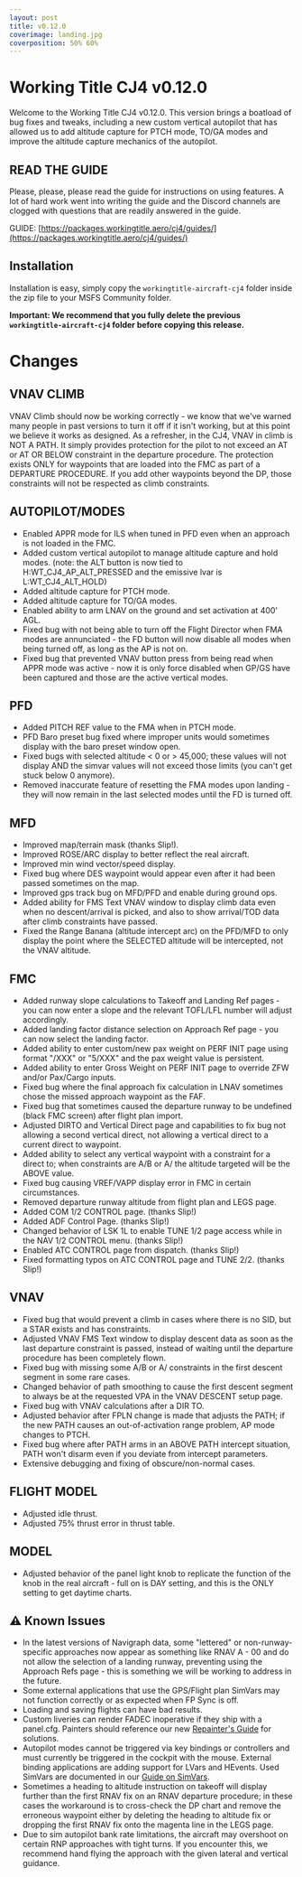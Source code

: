 ```yaml
---
layout: post
title: v0.12.0
coverimage: landing.jpg
coverposition: 50% 60%
---
```


# Working Title CJ4 v0.12.0
Welcome to the Working Title CJ4 v0.12.0. This version brings a boatload of bug fixes and tweaks, including a new custom vertical autopilot that has allowed us to add altitude capture for PTCH mode, TO/GA modes and improve the altitude capture mechanics of the autopilot.

## READ THE GUIDE
Please, please, please read the guide for instructions on using features. A lot of hard work went into writing the guide and the Discord channels are clogged with questions that are readily answered in the guide.

GUIDE: [https://packages.workingtitle.aero/cj4/guides/](https://packages.workingtitle.aero/cj4/guides/)

## Installation
Installation is easy, simply copy the `workingtitle-aircraft-cj4` folder inside the zip file to your MSFS Community folder. 

**Important: We recommend that you fully delete the previous `workingtitle-aircraft-cj4` folder before copying this release.**

# Changes

## VNAV CLIMB
VNAV Climb should now be working correctly - we know that we've warned many people in past versions to turn it off if it isn't working, but at this point we believe it works as designed. As a refresher, in the CJ4, VNAV in climb is NOT A PATH. It simply provides protection for the pilot to not exceed an AT or AT OR BELOW constraint in the departure procedure. The protection exists ONLY for waypoints that are loaded into the FMC as part of a DEPARTURE PROCEDURE. If you add other waypoints beyond the DP, those constraints will not be respected as climb constraints.

## AUTOPILOT/MODES
- Enabled APPR mode for ILS when tuned in PFD even when an approach is not loaded in the FMC.
- Added custom vertical autopilot to manage altitude capture and hold modes. (note: the ALT button is now tied to H:WT_CJ4_AP_ALT_PRESSED and the emissive lvar is L:WT_CJ4_ALT_HOLD)
- Added altitude capture for PTCH mode.
- Added altitude capture for TO/GA modes.
- Enabled ability to arm LNAV on the ground and set activation at 400' AGL.
- Fixed bug with not being able to turn off the Flight Director when FMA modes are annunciated - the FD button will now disable all modes when being turned off, as long as the AP is not on.
- Fixed bug that prevented VNAV button press from being read when APPR mode was active - now it is only force disabled when GP/GS have been captured and those are the active vertical modes.

## PFD
- Added PITCH REF value to the FMA when in PTCH mode.
- PFD Baro preset bug fixed where improper units would sometimes display with the baro preset window open.
- Fixed bugs with selected altitude < 0 or > 45,000; these values will not display AND the simvar values will not exceed those limits (you can't get stuck below 0 anymore).
- Removed inaccurate feature of resetting the FMA modes upon landing - they will now remain in the last selected modes until the FD is turned off.

## MFD
- Improved map/terrain mask (thanks Slip!).
- Improved ROSE/ARC display to better reflect the real aircraft.
- Improved min wind vector/speed display.
- Fixed bug where DES waypoint would appear even after it had been passed sometimes on the map.
- Improved gps track bug on MFD/PFD and enable during ground ops.
- Added ability for FMS Text VNAV window to display climb data even when no descent/arrival is picked, and also to show arrival/TOD data after climb constraints have passed.
- Fixed the Range Banana (altitude intercept arc) on the PFD/MFD to only display the point where the SELECTED altitude will be intercepted, not the VNAV altitude.

## FMC
- Added runway slope calculations to Takeoff and Landing Ref pages - you can now enter a slope and the relevant TOFL/LFL number will adjust accordingly.
- Added landing factor distance selection on Approach Ref page - you can now select the landing factor.
- Added ability to enter custom/new pax weight on PERF INIT page using format "/XXX" or "5/XXX" and the pax weight value is persistent.
- Added ability to enter Gross Weight on PERF INIT page to override ZFW and/or Pax/Cargo inputs.
- Fixed bug where the final approach fix calculation in LNAV sometimes chose the missed approach waypoint as the FAF.
- Fixed bug that sometimes caused the departure runway to be undefined (black FMC screen) after flight plan import.
- Adjusted DIRTO and Vertical Direct page and capabilities to fix bug not allowing a second vertical direct, not allowing a vertical direct to a current direct to waypoint.
- Added ability to select any vertical waypoint with a constraint for a direct to; when constraints are A/B or A/ the altitude targeted will be the ABOVE value.
- Fixed bug causing VREF/VAPP display error in FMC in certain circumstances.
- Removed departure runway altitude from flight plan and LEGS page.
- Added COM 1/2 CONTROL page. (thanks Slip!)
- Added ADF Control Page. (thanks Slip!)
- Changed behavior of LSK 1L to enable TUNE 1/2 page access while in the NAV 1/2 CONTROL menu. (thanks Slip!)
- Enabled ATC CONTROL page from dispatch. (thanks Slip!)
- Fixed formatting typos on ATC CONTROL page and TUNE 2/2. (thanks Slip!)

## VNAV
- Fixed bug that would prevent a climb in cases where there is no SID, but a STAR exists and has constraints.
- Adjusted VNAV FMS Text window to display descent data as soon as the last departure constraint is passed, instead of waiting until the departure procedure has been completely flown.
- Fixed bug with missing some A/B or A/ constraints in the first descent segment in some rare cases.
- Changed behavior of path smoothing to cause the first descent segment to always be at the requested VPA in the VNAV DESCENT setup page.
- Fixed bug with VNAV calculations after a DIR TO.
- Adjusted behavior after FPLN change is made that adjusts the PATH; if the new PATH causes an out-of-activation range problem, AP mode changes to PTCH.
- Fixed bug where after PATH arms in an ABOVE PATH intercept situation, PATH won't disarm even if you deviate from intercept parameters.
- Extensive debugging and fixing of obscure/non-normal cases.

## FLIGHT MODEL
- Adjusted idle thrust.
- Adjusted 75% thrust error in thrust table.

## MODEL
- Adjusted behavior of the panel light knob to replicate the function of the knob in the real aircraft - full on is DAY setting, and this is the ONLY setting to get daytime charts.

## ⚠️ Known Issues
* In the latest versions of Navigraph data, some "lettered" or non-runway-specific approaches now appear as something like RNAV A - 00 and do not allow the selection of a landing runway, preventing using the Approach Refs page - this is something we will be working to address in the future.
* Some external applications that use the GPS/Flight plan SimVars may not function correctly or as expected when FP Sync is off.
* Loading and saving flights can have bad results.
* Custom liveries can render FADEC inoperative if they ship with a panel.cfg. Painters should reference our new [Repainter's Guide](https://packages.workingtitle.aero/cj4/guide/repainter) for solutions.
* Autopilot modes cannot be triggered via key bindings or controllers and must currently be triggered in the cockpit with the mouse. External binding applications are adding support for LVars and HEvents. Used SimVars are documented in our [Guide on SimVars](https://packages.workingtitle.aero/cj4/guides/simvars).
* Sometimes a heading to altitude instruction on takeoff will display further than the first RNAV fix on an RNAV departure procedure; in these cases the workaround is to cross-check the DP chart and remove the erroneous waypoint either by deleting the heading to altitude fix or dropping the first RNAV fix onto the magenta line in the LEGS page.
* Due to sim autopilot bank rate limitations, the aircraft may overshoot on certain RNP approaches with tight turns. If you encounter this, we recommend hand flying the approach with the given lateral and vertical guidance.
